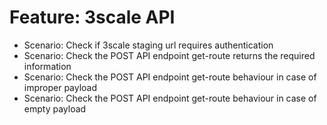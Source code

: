 # Feature: 3scale API
- Scenario: Check if 3scale staging url requires authentication
- Scenario: Check the POST API endpoint get-route returns the required information
- Scenario: Check the POST API endpoint get-route behaviour in case of improper payload
- Scenario: Check the POST API endpoint get-route behaviour in case of empty payload
